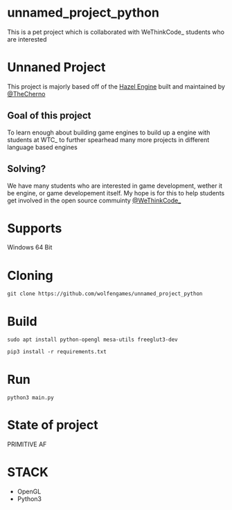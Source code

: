 # unnamed_project_python

This is a pet project which is collaborated with WeThinkCode_ students who are interested

# Unnaned Project
This project is majorly based off of the [Hazel Engine](https://github.com/TheCherno/Hazel) built and maintained by [@TheCherno](https://github.com/TheCherno/)

## Goal of this project
To learn enough about building game engines to build up a engine with students at WTC_ to further spearhead many more projects in different language based engines

## Solving?
We have many students who are interested in game development, wether it be engine, or game developement itself.
My hope is for this to help students get involved in the open source commuinty [@WeThinkCode_](https://www.wethinkcode.co.za/)


# Supports
Windows 64 Bit

# Cloning
`git clone https://github.com/wolfengames/unnamed_project_python`
# Build

`sudo apt install python-opengl mesa-utils freeglut3-dev`

`pip3 install -r requirements.txt`

# Run

`python3 main.py`
# State of project
PRIMITIVE AF

# STACK
* OpenGL
* Python3
